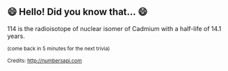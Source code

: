 ## 😄 Hello! Did you know that... 😄
114 is the radioisotope of nuclear isomer of Cadmium with a half-life of 14.1 years.

<sup>(come back in 5 minutes for the next trivia)</sup>


<sup>Credits: http://numbersapi.com</sup>
